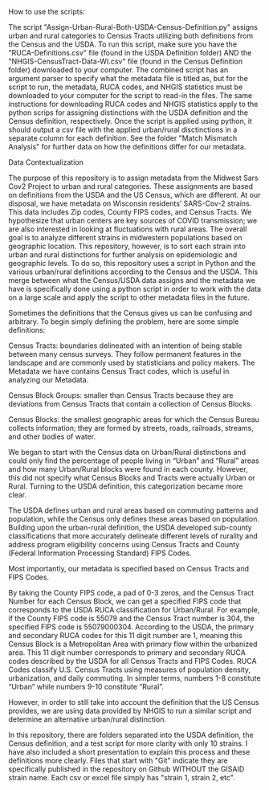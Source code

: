 How to use the scripts:

The script "Assign-Urban-Rural-Both-USDA-Census-Definition.py" assigns urban and rural categories to Census Tracts utilizing both definitions from the Census and the USDA. To run this script, make sure you have the "RUCA-Definitions.csv" file (found in the USDA Definition folder) AND the "NHGIS-CensusTract-Data-WI.csv" file (found in the Census Definition folder) downloaded to your computer. The combined script has an argument parser to specify what the metadata file is titled as, but for the script to run, the metadata, RUCA codes, and NHGIS statistics must be downloaded to your computer for the script to read-in the files. The same instructions for downloading RUCA codes and NHGIS statistics apply to the python scrips for assigning distinctions with the USDA definition and the Census definition, respectively. Once the script is applied using python, it should output a csv file with the applied urban/rural disctinctions in a separate column for each definition. See the folder "Match Mismatch Analysis" for further data on how the definitions differ for our metadata.



Data Contextualization

The purpose of this repository is to assign metadata from the Midwest Sars Cov2 Project to urban and rural categories. These assignments are based on definitions from the USDA and the US Census, which are different. At our disposal, we have metadata on Wisconsin residents’ SARS-Cov-2 strains. This data includes Zip codes, County FIPS codes, and Census Tracts. We hypothesize that urban centers are key sources of COVID transmission; we are also interested in looking at fluctuations with rural areas. The overall goal is to analyze different strains in midwestern populations based on geographic location. This repository, however, is to sort each strain into urban and rural distinctions for further analysis on epidemiologic and geographic levels. To do so, this repository uses a script in Python and the various urban/rural definitions according to the Census and the USDA. This merge between what the Census/USDA data assigns and the metadata we have is specifically done using a python script in order to work with the data on a large scale and apply the script to other metadata files in the future.

Sometimes the definitions that the Census gives us can be confusing and arbitrary. To begin simply defining the problem, here are some simple definitions:

Census Tracts: boundaries delineated with an intention of being stable between many census surveys. They follow permanent features in the landscape and are commonly used by statisticians and policy makers. The Metadata we have contains Census Tract codes, which is useful in analyzing our Metadata.

Census Block Groups: smaller than Census Tracts because they are deviations from Census Tracts that contain a collection of Census Blocks.

Census Blocks: the smallest geographic areas for which the Census Bureau collects information; they are formed by streets, roads, railroads, streams, and other bodies of water.

We began to start with the Census data on Urban/Rural distinctions and could only find the percentage of people living in “Urban” and “Rural” areas and how many Urban/Rural blocks were found in each county. However, this did not specify what Census Blocks and Tracts were actually Urban or Rural. Turning to the USDA definition, this categorization became more clear.

The USDA defines urban and rural areas based on commuting patterns and population, while the Census only defines these areas based on population. Building upon the urban-rural definition, the USDA developed sub-county classifications that more accurately delineate different levels of rurality and address program eligibility concerns using Census Tracts and County (Federal Information Processing Standard) FIPS Codes.

Most importantly, our metadata is specified based on Census Tracts and FIPS Codes.

By taking the County FIPS code, a pad of 0-3 zeros, and the Census Tract Number for each Census Block, we can get a specified FIPS code that corresponds to the USDA RUCA classification for Urban/Rural. For example, if the County FIPS code is 55079 and the Census Tract number is 304, the specified FIPS code is 55079000304. According to the USDA, the primary and secondary RUCA codes for this 11 digit number are 1, meaning this Census Block is a Metropolitan Area with primary flow within the urbanized area. This 11 digit number corresponds to primary and secondary RUCA codes described by the USDA for all Census Tracts and FIPS Codes. RUCA Codes classify U.S. Census Tracts using measures of population density, urbanization, and daily commuting. In simpler terms, numbers 1-8 constitute “Urban” while numbers 9-10 constitute “Rural”.

However, in order to still take into account the definition that the US Census provides, we are using data provided by NHGIS to run a similar script and determine an alternative urban/rural distinction.

In this repository, there are folders separated into the USDA definition, the Census definition, and a test script for more clarity with only 10 strains. I have also included a short presentation to explain this process and these definitions more clearly. Files that start with "Git" indicate they are specifically published in the repository on Github WITHOUT the GISAID strain name. Each csv or excel file simply has "strain 1, strain 2, etc".
